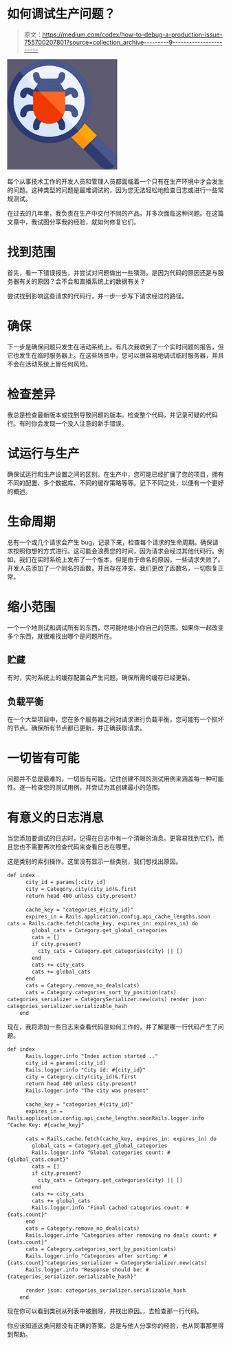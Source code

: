 # 如何调试生产问题？

> 原文：<https://medium.com/codex/how-to-debug-a-production-issue-755700207801?source=collection_archive---------9----------------------->

![](img/4e73bb80b11df6ff3f6bc51eb0b2fd0c.png)

每个从事技术工作的开发人员和管理人员都面临着一个只有在生产环境中才会发生的问题。这种类型的问题是最难调试的，因为您无法轻松地检查日志或进行一些常规测试。

在过去的几年里，我负责在生产中交付不同的产品，并多次面临这种问题。在这篇文章中，我试图分享我的经验，就如何修复它们。

# 找到范围

首先，看一下错误报告，并尝试对问题做出一些猜测。是因为代码的原因还是与服务器有关的原因？会不会和直播系统上的数据有关？

尝试找到影响这些请求的代码行，并一步一步写下请求经过的路径。

# 确保

下一步是确保问题只发生在活动系统上。有几次我收到了一个实时问题的报告，但它也发生在临时服务器上。在这些场景中，您可以很容易地调试临时服务器，并且不会在活动系统上冒任何风险。

# 检查差异

我总是检查最新版本或找到导致问题的版本。检查整个代码，并记录可疑的代码行。有时你会发现一个没人注意的新手错误。

# 试运行与生产

确保试运行和生产设置之间的区别。在生产中，您可能已经扩展了您的项目，拥有不同的配置、多个数据库、不同的缓存策略等等。记下不同之处，以便有一个更好的概述。

# 生命周期

总有一个或几个请求会产生 bug，记录下来，检查每个请求的生命周期。确保请求按照你想的方式进行。这可能会浪费您的时间，因为请求会经过其他代码行。例如，我们在实时系统上发布了一个版本，但是由于命名的原因，一些请求失败了。开发人员添加了一个同名的函数，并且存在冲突。我们更改了函数名，一切恢复正常。

# 缩小范围

一个一个地测试和调试所有的东西，尽可能地缩小你自己的范围。如果你一起改变多个东西，就很难找出哪个是问题所在。

## 贮藏

有时，实时系统上的缓存配置会产生问题。确保所需的缓存已经更新。

## 负载平衡

在一个大型项目中，您在多个服务器之间对请求进行负载平衡，您可能有一个损坏的节点。确保所有节点都已更新，并正确获取请求。

# 一切皆有可能

问题并不总是最难的，一切皆有可能。记住创建不同的测试用例来涵盖每一种可能性。逐一检查您的测试用例，并尝试为其创建最小的范围。

# 有意义的日志消息

当您添加要调试的日志时，记得在日志中有一个清晰的消息。更容易找到它们，而且您也不需要再次检查代码来查看日志在哪里。

这是类别的索引操作。这里没有显示一些类别，我们想找出原因。

```
def index
      city_id = params[:city_id]
      city = Category.city(city_id)&.first
      return head 400 unless city.present?

      cache_key = "categories_#{city_id}"
      expires_in = Rails.application.config.api_cache_lengths.soon cats = Rails.cache.fetch(cache_key, expires_in: expires_in) do
        global_cats = Category.get_global_categories
        cats = []
        if city.present?
          city_cats = Category.get_categories(city) || []
        end
        cats += city_cats
        cats += global_cats
      end 
      cats = Category.remove_no_deals(cats)
      cats = Category.categories_sort_by_position(cats) categories_serializer = CategorySerializer.new(cats) render json: categories_serializer.serializable_hash
    end
```

现在，我将添加一些日志来查看代码是如何工作的，并了解是哪一行代码产生了问题。

```
def index
      Rails.logger.info "Index action started .."
      city_id = params[:city_id]
      Rails.logger.info "City id: #{city_id}"
      city = Category.city(city_id)&.first
      return head 400 unless city.present?
      Rails.logger.info "The city was present"

      cache_key = "categories_#{city_id}"
      expires_in = Rails.application.config.api_cache_lengths.soonRails.logger.info "Cache Key: #{cache_key}"

      cats = Rails.cache.fetch(cache_key, expires_in: expires_in) do
        global_cats = Category.get_global_categories
        Rails.logger.info "Global categories count: #{global_cats.count}"
        cats = []
        if city.present?
          city_cats = Category.get_categories(city) || []
        end
        cats += city_cats
        cats += global_cats
        Rails.logger.info "Final cached categories count: #{cats.count}"
      end 
      cats = Category.remove_no_deals(cats)
      Rails.logger.info "Categories after removing no deals count: #{cats.count}"
      cats = Category.categories_sort_by_position(cats)
      Rails.logger.info "Categories after sorting: #{cats.count}"categories_serializer = CategorySerializer.new(cats)
      Rails.logger.info "Response should be: #{categories_serializer.serializable_hash}"

      render json: categories_serializer.serializable_hash
    end
```

现在你可以看到类别从列表中被删除，并找出原因。，去检查那一行代码。

你应该知道这类问题没有正确的答案。总是与他人分享你的经验，也从同事那里得到帮助。